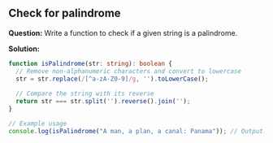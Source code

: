 ## Check for palindrome

**Question:** Write a function to check if a given string is a palindrome.

**Solution:**
```typescript
function isPalindrome(str: string): boolean {
  // Remove non-alphanumeric characters and convert to lowercase
  str = str.replace(/[^a-zA-Z0-9]/g, '').toLowerCase();
  
  // Compare the string with its reverse
  return str === str.split('').reverse().join('');
}

// Example usage
console.log(isPalindrome("A man, a plan, a canal: Panama")); // Output: true

